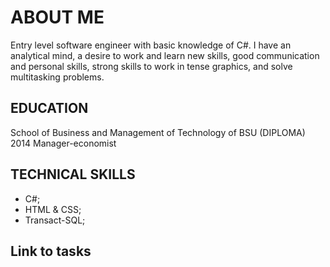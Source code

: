 # ABOUT ME

Entry level software engineer with basic knowledge of C#. I have an analytical mind, a desire to work and learn new skills, good communication and personal skills, strong skills to work in tense graphics, and solve multitasking problems.

## EDUCATION
School of Business and Management of Technology of BSU (DIPLOMA) 2014
Manager-economist

## TECHNICAL SKILLS
* C#;
* HTML & CSS;
* Transact-SQL;

## Link to tasks



